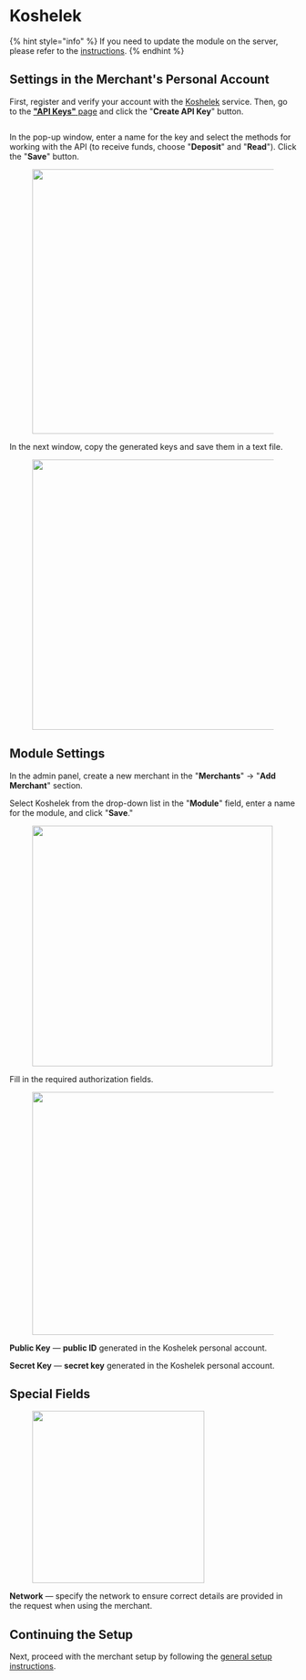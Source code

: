 # Koshelek

{% hint style="info" %}
If you need to update the module on the server, please refer to the [instructions](https://premium.gitbook.io/main/osnovnye-nastroiki/faq/obnovlenie-failov-skripta-na-servere/kak-obnovit-faily-na-servere#moduli-merchantov-i-avtovyplat).
{% endhint %}

## Settings in the Merchant's Personal Account

First, register and verify your account with the [Koshelek](https://koshelek.ru/) service. Then, go to the [**"API Keys"** page](https://koshelek.ru/account/keysApi) and click the "**Create API Key**" button.

<figure><img src="../../../.gitbook/assets/image (1757)_eng.png" alt=""><figcaption></figcaption></figure>

In the pop-up window, enter a name for the key and select the methods for working with the API (to receive funds, choose "**Deposit**" and "**Read**"). Click the "**Save**" button.

<figure><img src="../../../.gitbook/assets/image (1759)_eng.png" alt="" width="464"><figcaption></figcaption></figure>

In the next window, copy the generated keys and save them in a text file.

<figure><img src="../../../.gitbook/assets/image (1760)_eng.png" alt="" width="474"><figcaption></figcaption></figure>

## Module Settings

In the admin panel, create a new merchant in the "**Merchants**" -> "**Add Merchant**" section.

Select Koshelek from the drop-down list in the "**Module**" field, enter a name for the module, and click "**Save**."

<figure><img src="../../../.gitbook/assets/image (1749)_eng.png" alt="" width="422"><figcaption></figcaption></figure>

Fill in the required authorization fields.

<figure><img src="../../../.gitbook/assets/image (1751)_eng.png" alt="" width="426"><figcaption></figcaption></figure>

**Public Key** — **public ID** generated in the Koshelek personal account.

**Secret Key** — **secret key** generated in the Koshelek personal account.

## Special Fields

<figure><img src="../../../.gitbook/assets/image (1752)_eng.png" alt="" width="302"><figcaption></figcaption></figure>

**Network** — specify the network to ensure correct details are provided in the request when using the merchant.

## Continuing the Setup

Next, proceed with the merchant setup by following the [general setup instructions](https://premium.gitbook.io/rukovodstvo-polzovatelya/osnovnye-nastroiki/merchanty-i-avtovyplaty/merchanty/obshie-nastroiki-merchantov).